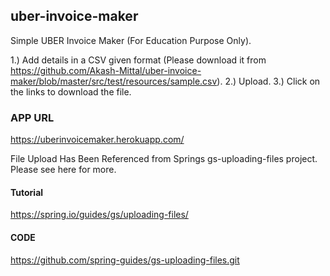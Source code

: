 ## uber-invoice-maker
Simple UBER Invoice Maker (For Education Purpose Only).

1.) Add details in a CSV given format (Please download it from 
https://github.com/Akash-Mittal/uber-invoice-maker/blob/master/src/test/resources/sample.csv).
2.) Upload.
3.) Click on the links to download the file.


### APP URL
https://uberinvoicemaker.herokuapp.com/


File Upload Has Been Referenced from Springs gs-uploading-files project.
Please see here for more.
#### Tutorial 
 https://spring.io/guides/gs/uploading-files/
#### CODE 
 https://github.com/spring-guides/gs-uploading-files.git